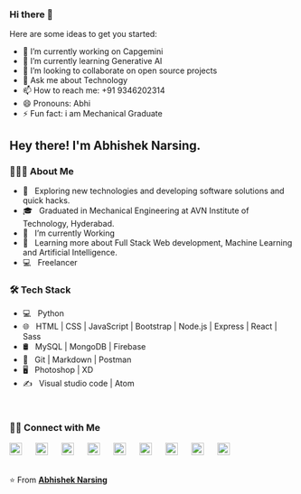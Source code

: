### Hi there 👋


Here are some ideas to get you started:

- 🔭 I’m currently working on Capgemini
- 🌱 I’m currently learning Generative AI
- 👯 I’m looking to collaborate on open source projects
- 💬 Ask me about Technology
- 📫 How to reach me: +91 9346202314
- 😄 Pronouns: Abhi
- ⚡ Fun fact: i am Mechanical Graduate



<h2> Hey there! I'm Abhishek Narsing.</h2>

<h3> 👨🏻‍💻 About Me </h3>

- 🤔 &nbsp; Exploring new technologies and developing software solutions and quick hacks.
- 🎓 &nbsp; Graduated in Mechanical Engineering at AVN Institute of Technology, Hyderabad.
- 🔭 &nbsp; I’m currently Working
- 🌱 &nbsp; Learning more about Full Stack Web development, Machine Learning and Artificial Intelligence.
- 💻 &nbsp; Freelancer

<h3>🛠 Tech Stack</h3>

- 💻 &nbsp; Python
- 🌐 &nbsp; HTML | CSS | JavaScript | Bootstrap | Node.js | Express | React | Sass
- 🛢 &nbsp; MySQL | MongoDB | Firebase
- 🔧 &nbsp; Git | Markdown | Postman
- 🖥 &nbsp; Photoshop | XD
- ✍️ &nbsp; Visual studio code | Atom

<br/>


<h3> 🤝🏻 Connect with Me </h3>

<a href="https://nabhishek.com"  style="margin-right: 20px; text-decoration:none;">
  <img alt="abhishek" width="22px" src="https://cdn.jsdelivr.net/npm/simple-icons@3.1.0/icons/googlechrome.svg" />
</a>

<a href="https://codepen.io/abhisheknarsing"  style="margin-right: 20px; text-decoration:none;">
  <img alt="Abhishek Narsing" width="22px" src="https://cdn.jsdelivr.net/npm/simple-icons@3.1.0/icons/codepen.svg" />
</a>

<a href="https://www.linkedin.com/in/abhisheknarsing"  style="margin-right: 20px; text-decoration:none;">
  <img alt="Abhishek Narsing" width="22px" src="https://cdn.jsdelivr.net/npm/simple-icons@v3/icons/linkedin.svg" />
</a>
<a href="https://github.com/abhishekNarsing"  style="margin-right: 20px; text-decoration:none;">
  <img alt="Abhishek Narsing" width="22px" src="https://cdn.jsdelivr.net/npm/simple-icons@v3/icons/github.svg" />
</a>
<a href="https://www.hackerrank.com/abhishekNarsing" style="margin-right: 20px; text-decoration:none;">
  <img alt="Abhishek Narsing Hackerrank" width="22px" src="https://cdn.jsdelivr.net/npm/simple-icons@v3/icons/hackerrank.svg" />
</a>
<a href="https://www.facebook.com/abhisheknarsing/"  style="margin-right: 20px; text-decoration:none;">
  <img alt="Abhishek Narsing" width="22px" src="https://cdn.jsdelivr.net/npm/simple-icons@3.1.0/icons/facebook.svg" />
</a>
<a href="https://www.instagram.com/abhishek_narsing"  style="margin-right: 20px; text-decoration: none;">
  <img alt="Abhishek Narsing" width="22px" src="https://cdn.jsdelivr.net/npm/simple-icons@3.1.0/icons/instagram.svg" />
</a>

<a href="https://www.youtube.com/c/abhisheknarsing"  style="margin-right: 20px; text-decoration: none;">
  <img alt="Abhishek Narsings Youtube" width="22px" src="https://cdn.jsdelivr.net/npm/simple-icons@3.1.0/icons/youtube.svg" />
</a>

<a href="https://twitter.com/abhisheknarsing" style="margin-right: 20px; text-decoration: none;">
  <img alt="Abhishek Narsing" width="22px" src="https://cdn.jsdelivr.net/npm/simple-icons@v3/icons/twitter.svg" />
</a>

<br />
<br />

⭐️ From **[Abhishek Narsing](https://github.com/Abhisheknarsing)**
